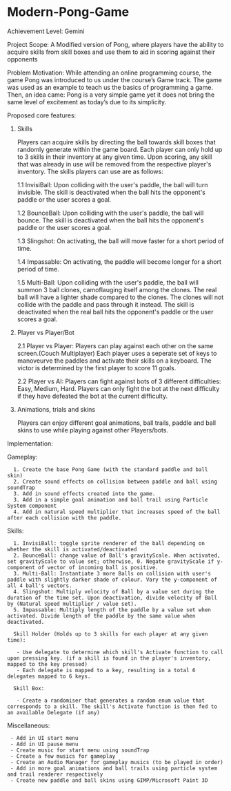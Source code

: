 # Modern-Pong-Game

Achievement Level: Gemini

Project Scope: A Modified version of Pong, where players have the ability to acquire skills from skill boxes and use them to aid in scoring against their opponents

Problem Motivation:
While attending an online programming course, the game Pong was introduced to us under the course’s Game track. The game was used as an example to teach us the basics of programming a game. Then, an idea came: Pong is a very simple game yet it does not bring the same level of excitement as today’s due to its simplicity. 

Proposed core features:
1. Skills 

   Players can acquire skills by directing the ball towards skill boxes that randomly generate within the game board. Each player can only hold up to 3 skills in their    inventory at any given time. Upon scoring, any skill that was already in use will be removed from the respective player's inventory. The skills players can use are    as follows:

    1.1 InvisiBall:
    Upon colliding with the user's paddle, the ball will turn invisible. The skill is deactivated when the ball hits the opponent's paddle or the user scores a goal.

    1.2 BounceBall:
    Upon colliding with the user's paddle, the ball will bounce. The skill is deactivated when the ball hits the opponent's paddle or the user scores a goal.
    
    1.3 Slingshot:
    On activating, the ball will move faster for a short period of time. 
    
    1.4 Impassable:
    On activating, the paddle will become longer for a short period of time.
    
    1.5 Multi-Ball:
    Upon colliding with the user's paddle, the ball will summon 3 ball clones, camoflauging itself among the clones. The real ball will have a lighter shade compared       to the clones. The clones will not collide with the paddle and pass through it instead. The skill is deactivated when the real ball hits the opponent's paddle or       the user scores a goal.
 
2. Player vs Player/Bot

    2.1 Player vs Player:
    Players can play against each other on the same screen.(Couch Multiplayer) Each player uses a seperate set of keys to manoveurve the paddles and activate their         skills on a keyboard. The victor is determined by the first player to score 11 goals.

    2.2 Player vs AI:
    Players can fight against bots of 3 different difficulties: Easy, Medium, Hard. Players can only fight the bot at the next difficulty if they have defeated the bot     at the current difficulty.

3. Animations, trials and skins

   Players can enjoy different goal animations, ball trails, paddle and ball skins to use while playing against other Players/bots.

Implementation: 

   Gameplay:
      
      1. Create the base Pong Game (with the standard paddle and ball skin)
      2. Create sound effects on collision between paddle and ball using soundTrap 
      3. Add in sound effects created into the game.
      3. Add in a simple goal animation and ball trail using Particle System component
      4. Add in natural speed multiplier that increases speed of the ball after each collision with the paddle. 
   
   Skills:
   
      1. InvisiBall: toggle sprite renderer of the ball depending on whether the skill is activated/deactivated
      2. BounceBall: change value of Ball's gravityScale. When activated, set gravityScale to value set; otherwise, 0. Negate gravityScale if y-component of vector of incoming ball is positive.
      3. Multi-Ball: Instantiate 3 more Balls on collision with user's paddle with slightly darker shade of colour. Vary the y-component of all 4 ball's vectors.
      4. Slingshot: Multiply velocity of Ball by a value set during the duration of the time set. Upon deactivation, divide velocity of Ball by (Natural speed multiplier / value set).
      5. Impassable: Multiply length of the paddle by a value set when activated. Divide length of the paddle by the same value when deactivated.
      
      Skill Holder (Holds up to 3 skills for each player at any given time):
      
       - Use delegate to determine which skill's Activate function to call upon pressing key. (if a skill is found in the player's inventory, mapped to the key pressed)
       - Each delegate is mapped to a key, resulting in a total 6 delegates mapped to 6 keys.
      
      Skill Box:
      
       - Create a randomiser that generates a random enum value that corresponds to a skill. The skill's Activate function is then fed to an available Delegate (if any)
   
   Miscellaneous:
   
     - Add in UI start menu
     - Add in UI pause menu 
     - Create music for start menu using soundTrap
     - Create a few musics for gameplay
     - Create an Audio Manager for gameplay musics (to be played in order)
     - Add in more goal animations and ball trails using particle system and trail renderer respectively
     - Create new paddle and ball skins using GIMP/Microsoft Paint 3D

